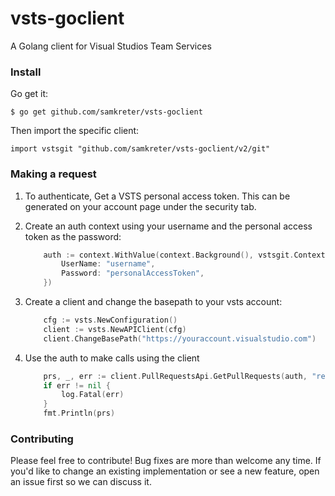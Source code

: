 # vsts-goclient

A Golang client for Visual Studios Team Services

### Install

Go get it:

    $ go get github.com/samkreter/vsts-goclient

Then import the specific client:

    import vstsgit "github.com/samkreter/vsts-goclient/v2/git"

### Making a request

1. To authenticate, Get a VSTS personal access token. This can be generated on your account page under the security tab.

2. Create an auth context using your username and the personal access token as the password:

   ```go
       auth := context.WithValue(context.Background(), vstsgit.ContextBasicAuth, vstsgit.BasicAuth{
           UserName: "username",
           Password: "personalAccessToken",
       })
   ```

3. Create a client and change the basepath to your vsts account:

   ```go
       cfg := vsts.NewConfiguration()
       client := vsts.NewAPIClient(cfg)
       client.ChangeBasePath("https://youraccount.visualstudio.com")
   ```

4. Use the auth to make calls using the client

   ```go
       prs, _, err := client.PullRequestsApi.GetPullRequests(auth, "repositoryName", "ProjectName", "4.0", nil)
       if err != nil {
           log.Fatal(err)
       }
       fmt.Println(prs)
   ```

### Contributing

Please feel free to contribute! Bug fixes are more than welcome any time.
If you'd like to change an existing implementation or see a new feature,
open an issue first so we can discuss it.
